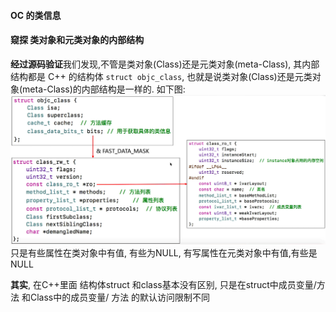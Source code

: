 #### OC 的类信息


#### 窥探 类对象和元类对象的内部结构

**经过源码验证**我们发现,不管是类对象(Class)还是元类对象(meta-Class), 其内部结构都是 C++ 的结构体 `struct objc_class`, 也就是说类对象(Class)还是元类对象(meta-Class)的内部结构是一样的. 如下图:
![](/assets/Snip20190105_8.png)
只是有些属性在类对象中有值, 有些为NULL, 有写属性在元类对象中有值,有些是NULL

**其实**,
在C++里面 结构体struct 和class基本没有区别, 只是在struct中成员变量/方法 和Class中的成员变量/ 方法 的默认访问限制不同